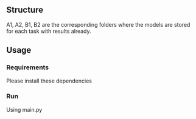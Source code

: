 ## Structure

A1, A2, B1, B2 are the corresponding folders where the models are stored for each task with results already.

## Usage

### Requirements

Please install these dependencies

### Run

Using main.py



